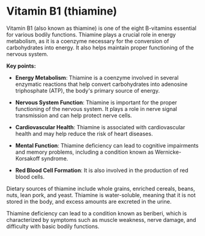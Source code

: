 # Vitamin B1 (thiamine)

Vitamin B1 (also known as thiamine) is one of the eight B-vitamins essential for various bodily functions. Thiamine plays a crucial role in energy metabolism, as it is a coenzyme necessary for the conversion of carbohydrates into energy. It also helps maintain proper functioning of the nervous system.

**Key points:**

* **Energy Metabolism**: Thiamine is a coenzyme involved in several enzymatic reactions that help convert carbohydrates into adenosine triphosphate (ATP), the body's primary source of energy.

* **Nervous System Function**: Thiamine is important for the proper functioning of the nervous system. It plays a role in nerve signal transmission and can help protect nerve cells.

* **Cardiovascular Health**: Thiamine is associated with cardiovascular health and may help reduce the risk of heart diseases.

* **Mental Function**: Thiamine deficiency can lead to cognitive impairments and memory problems, including a condition known as Wernicke-Korsakoff syndrome.

* **Red Blood Cell Formation**: It is also involved in the production of red blood cells.

Dietary sources of thiamine include whole grains, enriched cereals, beans, nuts, lean pork, and yeast. Thiamine is water-soluble, meaning that it is not stored in the body, and excess amounts are excreted in the urine.

Thiamine deficiency can lead to a condition known as beriberi, which is characterized by symptoms such as muscle weakness, nerve damage, and difficulty with basic bodily functions.
